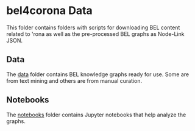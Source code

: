 # bel4corona Data

This folder contains folders with scripts for downloading BEL content
related to 'rona as well as the pre-processed BEL graphs as Node-Link JSON.

## Data

The [data](data/) folder contains BEL knowledge graphs ready for use. Some
are from text mining and others are from manual curation.

## Notebooks

The [notebooks](notebooks/) folder contains Jupyter notebooks that
help analyze the graphs.
